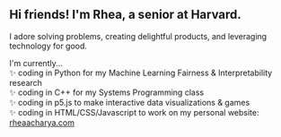 ## Hi friends! I'm Rhea, a senior at Harvard.

I adore solving problems, creating delightful products, and leveraging technology for good.

I'm currently...  
 ✨ coding in Python for my Machine Learning Fairness & Interpretability research  
 ✨ coding in C++ for my Systems Programming class  
 ✨ coding in p5.js to make interactive data visualizations & games  
 ✨ coding in HTML/CSS/Javascript to work on my personal website: [rheaacharya.com](rheaacharya.com)

<!--
**rheaacharya11/rheaacharya11** is a ✨ _special_ ✨ repository because its `README.md` (this file) appears on your GitHub profile.


- 🌱 I’m currently learning ...
- 👯 I’m looking to collaborate on ...
- 🤔 I’m looking for help with ...
- 💬 Ask me about ...
- 📫 How to reach me: ...
- 😄 Pronouns: ...
- ⚡ Fun fact: ...
-->
